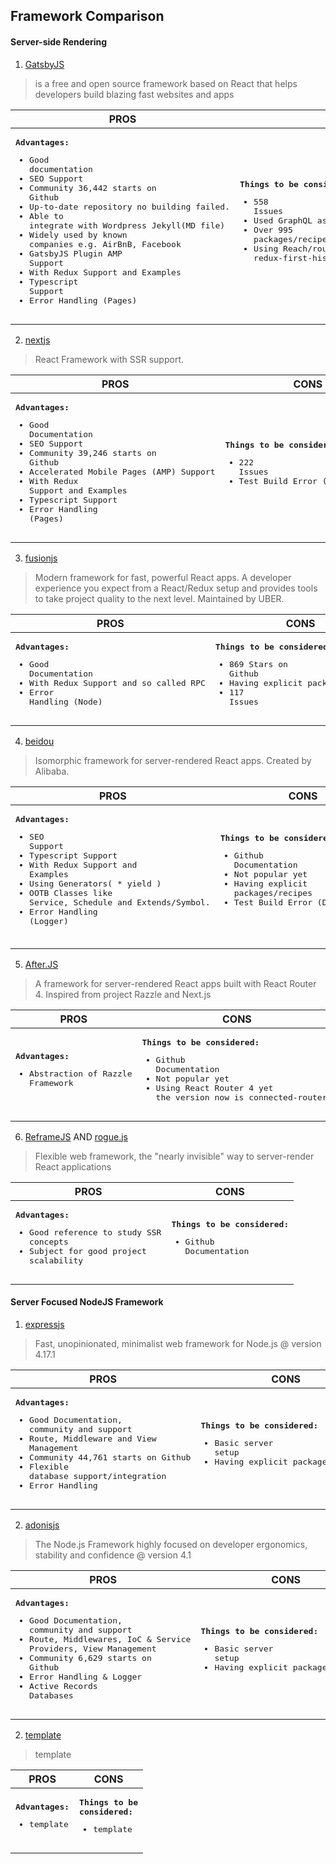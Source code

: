 Framework Comparison
------

#### Server-side Rendering
1. [GatsbyJS](https://www.gatsbyjs.org/)
> is a free and open source framework based on React that helps developers build blazing fast websites and apps

| **PROS**     | **CONS**      |
| ---          | ---           |
| <pre><strong>Advantages:</strong><ul><li>Good documentation</li><li>SEO Support</li><li>Community 36,442 starts on Github</li><li>Up-to-date repository no building failed.</li><li>Able to integrate with Wordpress Jekyll(MD file)</li><li>Widely used by known companies e.g. AirBnB, Facebook</li><li>GatsbyJS Plugin AMP Support</li><li>With Redux Support and Examples</li><li>Typescript Support</li><li>Error Handling (Pages)</li></ul></pre> | <pre><strong>Things to be considered:</strong><ul><li>558 Issues</li><li>Used GraphQL as part of the application</li><li>Over 995 packages/recipes</li><li>Using Reach/router, redux-first-history</li></ul></pre> |
  
  
  
  
2. [nextjs](https://nextjs.org/)
> React Framework with SSR support. 

| **PROS**     | **CONS**      |
| ---          | ---           |
| <pre><strong>Advantages:</strong><ul><li>Good Documentation</li><li>SEO Support</li><li>Community 39,246 starts on Github</li><li>Accelerated Mobile Pages (AMP) Support</li><li>With Redux Support and Examples</li><li>Typescript Support</li><li>Error Handling (Pages)</li></ul></pre> | <pre><strong>Things to be considered:</strong><ul><li>222 Issues</li><li>Test Build Error (Dependencies)</li></ul></pre> | 



3. [fusionjs](https://fusionjs.com/)
> Modern framework for fast, powerful React apps. A developer experience you expect from a React/Redux setup and provides tools to take project quality to the next level. Maintained by UBER.

| **PROS**     | **CONS**      |
| ---          | ---           |
| <pre><strong>Advantages:</strong><ul><li>Good Documentation</li><li>With Redux Support and so called RPC</li><li>Error Handling (Node)</li></ul></pre> | <pre><strong>Things to be considered:</strong><ul><li>869 Stars on Github</li><li>Having explicit packages/recipes</li><li>117 Issues</li></ul></pre> |



4. [beidou](https://github.com/alibaba/beidou)
> Isomorphic framework for server-rendered React apps. Created by Alibaba.

| **PROS**     | **CONS**      |
| ---          | ---           |
| <pre><strong>Advantages:</strong><ul><li>SEO Support</li><li>Typescript Support</li><li>With Redux Support and Examples</li><li>Using Generators( * yield )</li><li>OOTB Classes like Service, Schedule and Extends/Symbol.</li><li>Error Handling (Logger)</li></ul></pre> | <pre><strong>Things to be considered:</strong><ul><li>Github Documentation</li><li>Not popular yet</li><li>Having explicit packages/recipes</li><li>Test Build Error (Dependencies)
</li></ul></pre> |




5. [After.JS](https://github.com/jaredpalmer/after.js)
> A framework for server-rendered React apps built with React Router 4. Inspired from project Razzle and Next.js

| **PROS**     | **CONS**      |
| ---          | ---           |
| <pre><strong>Advantages:</strong><ul><li>Abstraction of Razzle Framework</li></ul></pre> | <pre><strong>Things to be considered:</strong><ul><li>Github Documentation</li><li>Not popular yet</li><li>Using React Router 4 yet the version now is connected-router.</li></ul></pre> |




6. [ReframeJS](https://github.com/reframejs/reframe) AND [rogue.js](https://github.com/alidcastano/rogue.js)
> Flexible web framework, the "nearly invisible" way to server-render React applications

| **PROS**     | **CONS**      |
| ---          | ---           |
| <pre><strong>Advantages:</strong><ul><li>Good reference to study SSR concepts</li><li>Subject for good project scalability</li></ul></pre> | <pre><strong>Things to be considered:</strong><ul><li>Github Documentation</li></ul></pre> |




#### Server Focused NodeJS Framework

1. [expressjs](https://expressjs.com/)
> Fast, unopinionated, minimalist web framework for Node.js @ version 4.17.1

| **PROS**     | **CONS**      |
| ---          | ---           |
| <pre><strong>Advantages:</strong><ul><li>Good Documentation, community and support</li><li>Route, Middleware and View Management</li><li>Community 44,761 starts on Github</li><li>Flexible database support/integration</li><li>Error Handling</li></ul></pre> | <pre><strong>Things to be considered:</strong><ul><li>Basic server setup</li><li>Having explicit packages/recipes</li></ul></pre> |

2. [adonisjs](https://adonisjs.com)
> The Node.js Framework highly focused on developer ergonomics, stability and confidence @ version 4.1

| **PROS**     | **CONS**      |
| ---          | ---           |
| <pre><strong>Advantages:</strong><ul><li>Good Documentation, community and support</li><li>Route, Middlewares, IoC & Service Providers, View Management</li><li>Community 6,629 starts on Github</li><li>Error Handling & Logger</li><li>Active Records Databases</li></ul></pre> | <pre><strong>Things to be considered:</strong><ul><li>Basic server setup</li><li>Having explicit packages/recipes</li></ul></pre> |




2. [template](template)
> template

| **PROS**     | **CONS**      |
| ---          | ---           |
| <pre><strong>Advantages:</strong><ul><li>template</li></ul></pre> | <pre><strong>Things to be considered:</strong><ul><li>template</li></ul></pre> |



